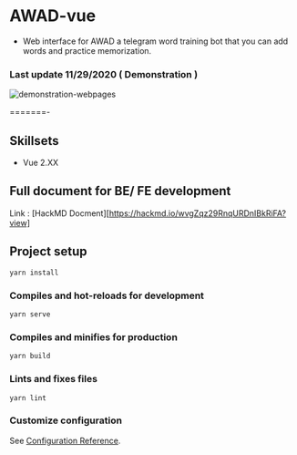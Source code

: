 
# AWAD-vue
- Web interface for AWAD a telegram word training bot that you can add words and practice memorization.

### Last update 11/29/2020 ( Demonstration )

![demonstration-webpages](https://github.com/YaejinJeon/AWAD-vue/blob/main/demo.gif)



=======- 
## Skillsets
- Vue 2.XX
## Full document for BE/ FE development
Link : [HackMD Docment][https://hackmd.io/wvgZqz29RnqURDnIBkRiFA?view]

## Project setup
```
yarn install
```

### Compiles and hot-reloads for development
```
yarn serve
```

### Compiles and minifies for production
```
yarn build
```

### Lints and fixes files
```
yarn lint
```

### Customize configuration
See [Configuration Reference](https://cli.vuejs.org/config/).

